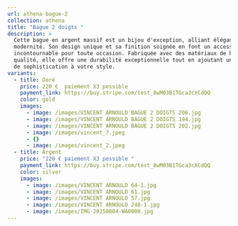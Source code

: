 ```yaml
---
url: athena-bague-2
collection: athena
title: "Bague 2 doigts "
description: >
  Cette bague en argent massif est un bijou d'exception, alliant élégance et
  modernité. Son design unique et sa finition soignée en font un accessoire
  incontournable pour toute occasion. Fabriquée avec des matériaux de haute
  qualité, elle offre une durabilité exceptionnelle tout en ajoutant une touche
  de sophistication à votre style.
variants:
  - title: Doré
    price: 220 €  paiement X3 possible
    payment_link: https://buy.stripe.com/test_8wM03B1TGca3cXCdQQ
    color: gold
    images:
      - image: /images/VINCENT ARNOULD BAGUE 2 DOIGTS 206.jpg
      - image: /images/VINCENT ARNOULD BAGUE 2 DOIGTS 194.jpg
      - image: /images/VINCENT ARNOULD BAGUE 2 DOIGTS 202.jpg
      - image: /images/vincent_7.jpeg
      - {}
      - image: /images/vincent_2.jpeg
  - title: Argent
    price: "220 € paiement X3 possible "
    payment_link: https://buy.stripe.com/test_8wM03B1TGca3cXCdQQ
    color: silver
    images:
      - image: /images/VINCENT ARNOULD 64-1.jpg
      - image: /images/VINCENT ARNOULD 61.jpg
      - image: /images/VINCENT ARNOULD 57.jpg
      - image: /images/VINCENT ARNOULD 248-1.jpg
      - image: /images/IMG-20250804-WA0008.jpg
---
```

